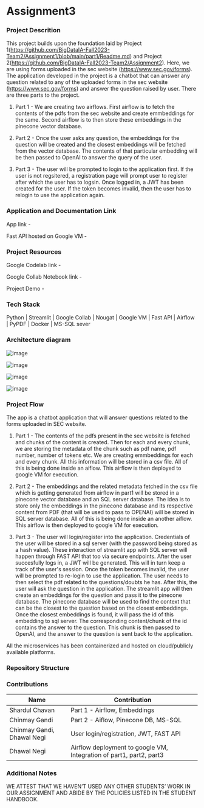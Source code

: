# Assignment3

### Project Descrition 

This project builds upon the foundation laid by Project 1(https://github.com/BigDataIA-Fall2023-Team2/Assignment1/blob/main/part1/Readme.md) and Project 2(https://github.com/BigDataIA-Fall2023-Team2/Assignment2). Here, we are using forms uploaded in the sec website (https://www.sec.gov/forms). The application developed in the project is a chatbot that can answer any question related to any of the uploaded forms in the sec website (https://www.sec.gov/forms) and answer the question raised by user. There are three parts to the project. 

1) Part 1 - We are creating two airflows. First airflow is to fetch the contents of the pdfs from the sec website and create emmbeddings for the same. Second airflow is to then store these embeddings in the pinecone vector database.

2) Part 2 - Once the user asks any question, the embeddings for the question will be created and the closest embeddings will be fetched from the vector database. The contents of that particular embedding will be then passed to OpenAI to answer the query of the user.

3) Part 3 - The user will be prompted to login to the application first. If the user is not regsitered, a registration page will prompt user to register after which the user has to logsin. Once logged in, a JWT has been created for the user. If the token becomes invalid, then the user has to relogin to use the application again.  

### Application and Documentation Link

App link - 

Fast API hosted on Google VM - 

### Project Resources

Google Codelab link - 

Google Collab Notebook link -

Project Demo - 

### Tech Stack
Python | Streamlit | Google Collab | Nougat | Google VM | Fast API | Airflow | PyPDF | Docker | MS-SQL sever

### Architecture diagram ###

![image](https://github.com/BigDataIA-Fall2023-Team2/Assignment3/assets/131703516/1941d1e3-98bc-4183-b14b-52eb96864f47)

![image](https://github.com/BigDataIA-Fall2023-Team2/Assignment3/assets/131703516/91ce1f08-b742-4494-a88e-cdd016570cc3)

![image](https://github.com/BigDataIA-Fall2023-Team2/Assignment3/assets/131703516/1c88bc1d-47cf-4650-b776-a54c4093468c)

![image](https://github.com/BigDataIA-Fall2023-Team2/Assignment3/assets/131703516/2915a047-cabf-4092-9c44-d839314491ce)

### Project Flow

The app is a chatbot application that will answer questions related to the forms uploaded in SEC website. 

1) Part 1 - The contents of the pdfs present in the sec website is fetched and chunks of the content is created. Then for each and every chunk, we are storing the metadata of the chunk such as pdf name, pdf number, number of tokens etc. We are creating emmbeddings for each and every chunk. All this information will be stored in a csv file. All of this is being done inside an aiflow. This airflow is then deployed to google VM for execution. 

2)  Part 2 - The embeddings and the related metadata fetched in the csv file which is getting generated from airflow in part1 will be stored in a pinecone vector database and an SQL server database. The idea is to store only the embeddings in the pinecone database and its respective content from PDF (that will be used to pass to OPENAI) will be stored in SQL server database. All of this is being done inside an another aiflow. This airflow is then deployed to google VM for execution. 

3)  Part 3 - The user will login/register into the application. Credentials of the user will be stored in a sql server (with the password being stored as a hash value). These interaction of streamlit app with SQL server will happen through FAST API that too via secure endpoints. After the user succesfully logs in, a JWT will be generated. This will in turn keep a track of the user's session. Once the token becomes invalid, the user will be prompted to re-login to use the application. The user needs to then select the pdf related to the questions/doubts he has. After this, the user will ask the question in the application. The streamlit app will then create an embeddings for the question and pass it to the pinecone database. The pinecone database will be used to find the context that can be the closest to the question based on the closest embeddings. Once the closest embeddings is found, it will pass the id of this embedding to sql server. The corresponding content/chunk  of the id contains the answer to the question. This chunk is then passed to OpenAI, and the answer to the question is sent back to the application. 

All the microservices has been containerized and hosted on cloud/publicly available platforms.

### Repository Structure



### Contributions

| Name                            | Contribution                               |  
| ------------------------------- | ---------------------------------------------------------------------|
| Shardul Chavan                  | Part 1 - Airflow, Embeddings                                         | 
| Chinmay Gandi                   | Part 2 - Aiflow, Pinecone DB, MS-SQL                                 |
| Chinmay Gandi, Dhawal Negi      | User login/registration, JWT, FAST API                               | 
| Dhawal Negi                     | Airflow deployment to google VM, Integration of part1, part2, part3  |              

### Additional Notes
WE ATTEST THAT WE HAVEN’T USED ANY OTHER STUDENTS’ WORK IN OUR ASSIGNMENT AND ABIDE BY THE POLICIES LISTED IN THE STUDENT HANDBOOK. 

